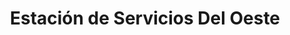 ---
title: "Estación de Servicios Del Oeste"
url: /caracas/estacion-de-servicios-del-oeste/
shop: Autoteile
---